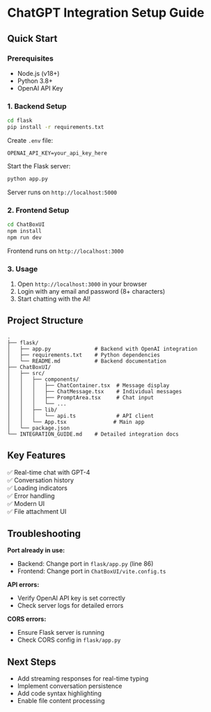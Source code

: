 # ChatGPT Integration Setup Guide

## Quick Start

### Prerequisites
- Node.js (v18+)
- Python 3.8+
- OpenAI API Key

### 1. Backend Setup

```bash
cd flask
pip install -r requirements.txt
```

Create `.env` file:
```
OPENAI_API_KEY=your_api_key_here
```

Start the Flask server:
```bash
python app.py
```

Server runs on `http://localhost:5000`

### 2. Frontend Setup

```bash
cd ChatBoxUI
npm install
npm run dev
```

Frontend runs on `http://localhost:3000`

### 3. Usage

1. Open `http://localhost:3000` in your browser
2. Login with any email and password (8+ characters)
3. Start chatting with the AI!

## Project Structure

```
.
├── flask/
│   ├── app.py              # Backend with OpenAI integration
│   ├── requirements.txt    # Python dependencies
│   └── README.md           # Backend documentation
├── ChatBoxUI/
│   ├── src/
│   │   ├── components/
│   │   │   ├── ChatContainer.tsx  # Message display
│   │   │   ├── ChatMessage.tsx    # Individual messages
│   │   │   ├── PromptArea.tsx     # Chat input
│   │   │   └── ...
│   │   ├── lib/
│   │   │   └── api.ts             # API client
│   │   └── App.tsx               # Main app
│   └── package.json
└── INTEGRATION_GUIDE.md    # Detailed integration docs
```

## Key Features

✅ Real-time chat with GPT-4  
✅ Conversation history  
✅ Loading indicators  
✅ Error handling  
✅ Modern UI  
✅ File attachment UI  

## Troubleshooting

**Port already in use:**
- Backend: Change port in `flask/app.py` (line 86)
- Frontend: Change port in `ChatBoxUI/vite.config.ts`

**API errors:**
- Verify OpenAI API key is set correctly
- Check server logs for detailed errors

**CORS errors:**
- Ensure Flask server is running
- Check CORS config in `flask/app.py`

## Next Steps

- Add streaming responses for real-time typing
- Implement conversation persistence
- Add code syntax highlighting
- Enable file content processing

